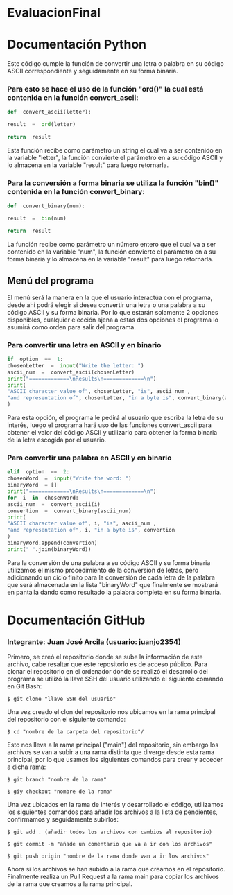 # EvaluacionFinal


# Documentación Python

Este código cumple la función de convertir una letra o palabra en su código ASCII correspondiente y seguidamente en su forma binaria. 

### Para esto se hace el uso de la función "ord()" la cual está contenida en la función convert_ascii:
```py
def  convert_ascii(letter):

result  =  ord(letter)

return  result

```
Esta función recibe como parámetro un string el cual va a ser contenido en la variable "letter", la función convierte el parámetro en a su código ASCII y lo almacena en la variable "result" para luego retornarla.

### Para la conversión a forma binaria se utiliza la función "bin()" contenida en la función convert_binary:
```py
def  convert_binary(num):

result  =  bin(num)

return  result
```
La función recibe como parámetro un número entero que el cual va a ser contenido en la variable "num", la función convierte el parámetro en a su forma binaria y lo almacena en la variable "result" para luego retornarla.

## Menú del programa
El menú será la manera en la que el usuario interactúa con el programa, desde ahí podrá elegir si desea convertir una letra o una palabra a su código ASCII y su  forma binaria. Por lo que estarán solamente 2 opciones disponibles, cualquier elección ajena a estas dos opciones el programa lo asumirá como orden para salir del programa.

### Para convertir una letra en ASCII y en binario
```py
if  option  ==  1:
chosenLetter  =  input("Write the letter: ")
ascii_num  =  convert_ascii(chosenLetter)
print("=============\nResults\n=============\n")
print(
"ASCII character value of", chosenLetter, "is", ascii_num ,
"and representation of", chosenLetter, "in a byte is", convert_binary(ascii_num)
)
```
Para esta opción, el programa le pedirá al usuario que escriba la letra de su interés, luego el programa hará uso de las funciones convert_ascii para obtener el valor del código ASCII y utilizarlo para obtener la forma binaria de la letra escogida por el usuario.

### Para convertir una palabra en ASCII y en binario
```py
elif  option  ==  2:
chosenWord  =  input("Write the word: ")
binaryWord  = []
print("=============\nResults\n=============\n")
for  i  in  chosenWord:
ascii_num  =  convert_ascii(i)
convertion  =  convert_binary(ascii_num)
print(
"ASCII character value of", i, "is", ascii_num ,
"and representation of", i, "in a byte is", convertion
)
binaryWord.append(convertion)
print(" ".join(binaryWord))
```
Para la conversión de una palabra a su código ASCII y su forma binaria utilizamos el mismo procedimiento de la conversión de letras, pero adicionando un ciclo finito para la conversión de cada letra de la palabra que será almacenada en la lista "binaryWord" que finalmente se mostrará en pantalla dando como resultado la palabra completa en su forma binaria.


# Documentación GitHub
### Integrante: Juan José Arcila (usuario: juanjo2354)

Primero, se creó el repositorio donde se sube la información de este archivo, cabe resaltar que este repositorio es de acceso público. Para clonar el repositorio en el ordenador donde se realizó el desarrollo del programa se utilizó la llave SSH del usuario utilizando el siguiente comando en Git Bash:

```
$ git clone "llave SSH del usuario"
```
Una vez creado el clon del repositorio nos ubicamos en la rama principal del repositorio con el siguiente comando:
```
$ cd "nombre de la carpeta del repositorio"/
```
Esto nos lleva a la rama principal ("main") del repositorio, sin embargo los archivos se van a subir a una rama distinta que diverge desde esta rama principal, por lo que usamos los siguientes comandos para crear y acceder a dicha rama:
```
$ git branch "nombre de la rama"

$ giy checkout "nombre de la rama"
```
Una vez ubicados en la rama de interés y desarrollado el código, utilizamos los siguientes comandos para añadir los archivos a la lista de pendientes, confirmamos y seguidamente subirlos:
```
$ git add . (añadir todos los archivos con cambios al repositorio)

$ git commit -m "añade un comentario que va a ir con los archivos"

$ git push origin "nombre de la rama donde van a ir los archivos"
```
Ahora si los archivos se han subido a la rama que creamos en el repositorio. Finalmente realiza un Pull Request a la rama main para copiar los archivos de la rama que creamos a la rama principal.
